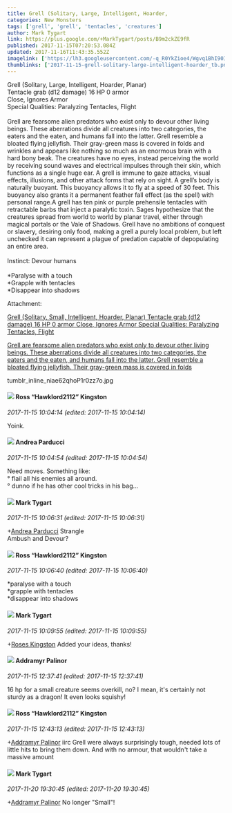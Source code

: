 ```yaml
---
title: Grell (Solitary, Large, Intelligent, Hoarder,
categories: New Monsters
tags: ['grell', 'grell', 'tentacles', 'creatures']
author: Mark Tygart
link: https://plus.google.com/+MarkTygart/posts/B9m2ckZE9fR
published: 2017-11-15T07:20:53.084Z
updated: 2017-11-16T11:43:35.552Z
imagelink: ['https://lh3.googleusercontent.com/-q_R0YkZioe4/Wgvq1BhI90I/AAAAAAAAEXE/x6yqMAqKjKcNTkvjBcbv2ARqKQHsYgMzgCJoC/w400-h330/tumblr_inline_niae62qhoP1r0zz7o.jpg']
thumblinks: ['2017-11-15-grell-solitary-large-intelligent-hoarder_tb.png']
---
```


Grell	(Solitary, Large, Intelligent, Hoarder, Planar)<br />Tentacle grab (d12 damage)	16 HP	0 armor<br />Close, Ignores Armor<br />Special Qualities: Paralyzing Tentacles, Flight<br /><br />Grell are fearsome alien predators who exist only to devour other living beings. These aberrations divide all creatures into two categories, the eaters and the eaten, and humans fall into the latter. Grell resemble a bloated flying jellyfish. Their gray-green mass is covered in folds and wrinkles and appears like nothing so much as an enormous brain with a hard bony beak. The creatures have no eyes, instead perceiving the world by receiving sound waves and electrical impulses through their skin, which functions as a single huge ear. A grell is immune to gaze attacks, visual effects, illusions, and other attack forms that rely on sight. A grell’s body is naturally buoyant. This buoyancy allows it to fly at a speed of 30 feet. This buoyancy also grants it a permanent feather fall effect (as the spell) with personal range.A grell has ten pink or purple prehensile tentacles with retractable barbs that inject a paralytic toxin. Sages hypothesize that the creatures spread from world to world by planar travel, either through magical portals or the Vale of Shadows. Grell have no ambitions of conquest or slavery, desiring only food, making a grell a purely local problem, but left unchecked it can represent a plague of predation capable of depopulating an entire area. <br /><br />Instinct: Devour humans<br /><br />*Paralyse with a touch<br />*Grapple with tentacles<br />*Disappear into shadows


Attachment:

<a href='https://plus.google.com/photos/118088719859349999400/albums/6488537887347473713/6488537884818732866?sqi=100084733231320276299&sqsi=a00a0016-f654-4964-9167-775a274a627c'>Grell (Solitary, Small, Intelligent, Hoarder, Planar)
Tentacle grab (d12 damage) 16 HP 0 armor
Close, Ignores Armor
Special Qualities: Paralyzing Tentacles, Flight

Grell are fearsome alien predators who exist only to devour other living beings. These aberrations divide all creatures into two categories, the eaters and the eaten, and humans fall into the latter. Grell resemble a bloated flying jellyfish. Their gray-green mass is covered in folds</a>


tumblr_inline_niae62qhoP1r0zz7o.jpg
<div id='comment z13yefiqpzigtlq1w22sizqwevrchveui'>
  <h4><img src='{{site.baseurl}}//images/avatars/111339504073837053815_photo.jpg'> Ross “Hawklord2112” Kingston</h4>
      <p><cite>2017-11-15 10:04:14 (edited: 2017-11-15 10:04:14)</cite></p>
        <p>Yoink.</p>
</div>
        

<div id='comment z13yefiqpzigtlq1w22sizqwevrchveui'>
  <h4><img src='{{site.baseurl}}//images/avatars/101076298485951808085_photo.jpg'> Andrea Parducci</h4>
      <p><cite>2017-11-15 10:04:54 (edited: 2017-11-15 10:04:54)</cite></p>
        <p>Need moves. Something like:<br />° flail all his enemies all around.<br />° dunno if he has other cool tricks in his bag...</p>
</div>
        

<div id='comment z13yefiqpzigtlq1w22sizqwevrchveui'>
  <h4><img src='{{site.baseurl}}//images/avatars/118088719859349999400_photo.jpg'> Mark Tygart</h4>
      <p><cite>2017-11-15 10:06:31 (edited: 2017-11-15 10:06:31)</cite></p>
        <p><span class="proflinkWrapper"><span class="proflinkPrefix">+</span><a class="proflink" href="https://plus.google.com/101076298485951808085" oid="101076298485951808085">Andrea Parducci</a></span> Strangle<br />Ambush and Devour?<br /></p>
</div>
        

<div id='comment z13yefiqpzigtlq1w22sizqwevrchveui'>
  <h4><img src='{{site.baseurl}}//images/avatars/111339504073837053815_photo.jpg'> Ross “Hawklord2112” Kingston</h4>
      <p><cite>2017-11-15 10:06:40 (edited: 2017-11-15 10:06:40)</cite></p>
        <p>*paralyse with a touch<br />*grapple with tentacles<br />*disappear into shadows</p>
</div>
        

<div id='comment z13yefiqpzigtlq1w22sizqwevrchveui'>
  <h4><img src='{{site.baseurl}}//images/avatars/118088719859349999400_photo.jpg'> Mark Tygart</h4>
      <p><cite>2017-11-15 10:09:55 (edited: 2017-11-15 10:09:55)</cite></p>
        <p><span class="proflinkWrapper"><span class="proflinkPrefix">+</span><a class="proflink" href="https://plus.google.com/111339504073837053815" oid="111339504073837053815">Roses Kingston</a></span> Added your ideas, thanks!</p>
</div>
        

<div id='comment z13yefiqpzigtlq1w22sizqwevrchveui'>
  <h4><img src='{{site.baseurl}}//images/avatars/100410765634052727875_photo.jpg'> Addramyr Palinor</h4>
      <p><cite>2017-11-15 12:37:41 (edited: 2017-11-15 12:37:41)</cite></p>
        <p>16 hp for a small creature seems overkill, no? I mean, it&#39;s certainly not sturdy as a dragon! It even looks squishy!</p>
</div>
        

<div id='comment z13yefiqpzigtlq1w22sizqwevrchveui'>
  <h4><img src='{{site.baseurl}}//images/avatars/111339504073837053815_photo.jpg'> Ross “Hawklord2112” Kingston</h4>
      <p><cite>2017-11-15 12:43:13 (edited: 2017-11-15 12:43:13)</cite></p>
        <p><span class="proflinkWrapper"><span class="proflinkPrefix">+</span><a class="proflink" href="https://plus.google.com/100410765634052727875" oid="100410765634052727875">Addramyr Palinor</a></span> iirc Grell were always surprisingly tough, needed lots of little hits to bring them down. And with no armour, that wouldn&#39;t take a massive amount</p>
</div>
        

<div id='comment z13yefiqpzigtlq1w22sizqwevrchveui'>
  <h4><img src='{{site.baseurl}}//images/avatars/118088719859349999400_photo.jpg'> Mark Tygart</h4>
      <p><cite>2017-11-20 19:30:45 (edited: 2017-11-20 19:30:45)</cite></p>
        <p><span class="proflinkWrapper"><span class="proflinkPrefix">+</span><a class="proflink" href="https://plus.google.com/100410765634052727875" oid="100410765634052727875">Addramyr Palinor</a></span> No longer &quot;Small&quot;!</p>
</div>
        